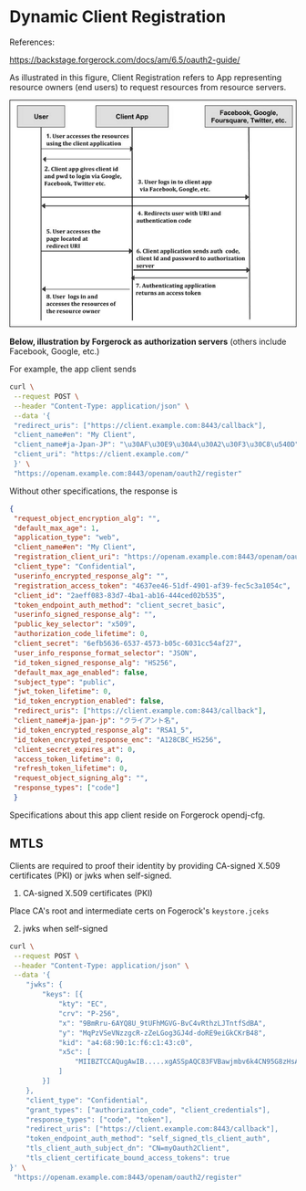 # Dynamic Client Registration

References:

https://backstage.forgerock.com/docs/am/6.5/oauth2-guide/

As illustrated in this figure, Client Registration refers to App representing resource owners (end users) to request resources from resource servers.

![Oauth_architecture](imgs/Oauth_architecture.jpg "Oauth_architecture")

**Below, illustration by Forgerock as authorization servers** (others include Facebook, Google, etc.)

For example, the app client sends 
```bash
curl \
 --request POST \
 --header "Content-Type: application/json" \
 --data '{
 "redirect_uris": ["https://client.example.com:8443/callback"],
 "client_name#en": "My Client",
 "client_name#ja-Jpan-JP": "\u30AF\u30E9\u30A4\u30A2\u30F3\u30C8\u540D",
 "client_uri": "https://client.example.com/"
 }' \
 "https://openam.example.com:8443/openam/oauth2/register"
```

Without other specifications, the response is
```json
{
 "request_object_encryption_alg": "",
 "default_max_age": 1,
 "application_type": "web",
 "client_name#en": "My Client",
 "registration_client_uri": "https://openam.example.com:8443/openam/oauth2/register?client_id=2aeff083-83d7-4ba1-ab16-444ced02b535",
 "client_type": "Confidential",
 "userinfo_encrypted_response_alg": "",
 "registration_access_token": "4637ee46-51df-4901-af39-fec5c3a1054c",
 "client_id": "2aeff083-83d7-4ba1-ab16-444ced02b535",
 "token_endpoint_auth_method": "client_secret_basic",
 "userinfo_signed_response_alg": "",
 "public_key_selector": "x509",
 "authorization_code_lifetime": 0,
 "client_secret": "6efb5636-6537-4573-b05c-6031cc54af27",
 "user_info_response_format_selector": "JSON",
 "id_token_signed_response_alg": "HS256",
 "default_max_age_enabled": false,
 "subject_type": "public",
 "jwt_token_lifetime": 0,
 "id_token_encryption_enabled": false,
 "redirect_uris": ["https://client.example.com:8443/callback"],
 "client_name#ja-jpan-jp": "クライアント名",
 "id_token_encrypted_response_alg": "RSA1_5",
 "id_token_encrypted_response_enc": "A128CBC_HS256",
 "client_secret_expires_at": 0,
 "access_token_lifetime": 0,
 "refresh_token_lifetime": 0,
 "request_object_signing_alg": "",
 "response_types": ["code"]
 }
```

Specifications about this app client reside on Forgerock opendj-cfg.

## MTLS

Clients are required to proof their identity by providing CA-signed X.509 certificates (PKI) or jwks when self-signed.

1. CA-signed X.509 certificates (PKI)

Place CA's root and intermediate certs on Fogerock's `keystore.jceks`

2. jwks when self-signed

```bash
curl \
 --request POST \
 --header "Content-Type: application/json" \
 --data '{
    "jwks": {
        "keys": [{
            "kty": "EC",
            "crv": "P-256",
            "x": "9BmRru-6AYQ8U_9tUFhMGVG-BvC4vRthzLJTntfSdBA",
            "y": "MqPzVSeVNzzgcR-zZeLGog3GJ4d-doRE9eiGkCKrB48",
            "kid": "a4:68:90:1c:f6:c1:43:c0",
            "x5c": [
                "MIIBZTCCAQugAwIB.....xgASSpAQC83FVBawjmbv6k4CN95G8zHsA=="
            ]
        }]
    },
    "client_type": "Confidential",
    "grant_types": ["authorization_code", "client_credentials"],
    "response_types": ["code", "token"],
    "redirect_uris": ["https://client.example.com:8443/callback"],
    "token_endpoint_auth_method": "self_signed_tls_client_auth",
    "tls_client_auth_subject_dn": "CN=myOauth2Client",
    "tls_client_certificate_bound_access_tokens": true
}' \
 "https://openam.example.com:8443/openam/oauth2/register"
```

